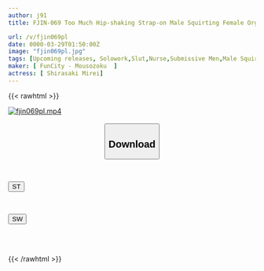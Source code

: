 ```yaml
---
author: j91
title: FJIN-069 Too Much Hip-shaking Strap-on Male Squirting Female Orgasm FUCK!! Men Who Fell Into Female Status After Being Anally Violated By A Cheeky Nurse Shirasaki Mirei

url: /v/fjin069pl
date: 0000-03-29T01:50:00Z
image: "fjin069pl.jpg"
tags: [Upcoming releases, Solowork,Slut,Nurse,Submissive Men,Male Squirting	]
maker: [ FunCity - Mousozoku  ]
actress: [ Shirasaki Mirei]
---
```



{{< rawhtml >}}

<div class="video" data-videoid="pending_link_2.html">
    <a href="javascript:;">
        <img src="/v/fjin069pl/fjin069pl.jpg" width="WIDTH" height="HEIGHT" alt="fjin069pl.mp4" loading="lazy">
    </a>
</div>

<script type="text/javascript" src="https://j91.asia/asset/on-demand-pend.js"></script>

<br>
  <link rel="stylesheet" href="https://j91.asia/asset/bs5.css">
  
  <center>
  <button class="btn btn-primary" type="button" data-bs-toggle="collapse" data-bs-target=".multi-collapse" aria-expanded="false" aria-controls="multiCollapseExample1 multiCollapseExample2"><h2>Download</h2></button></center>
</p>
<div class="row">
  <div class="col">
    <div class="collapse multi-collapse" id="multiCollapseExample1">
      <div class="card card-body">
	      	      <br>
<div class="buttons">  
<p><a href="https://j91.asia/pending_link_2.html" target="_blank"><button class="btn-hover color-3"><i class="fa fa-download"></i> ST</button></a></p></div>
    </div>
  </div>
</div>
  <div class="col">
    <div class="collapse multi-collapse" id="multiCollapseExample2">
      <div class="card card-body">
	      <br>
<div class="buttons">
<p><a href="https://j91.asia/pending_link_2.html" target="_blank"><button class="btn-hover color-2"><i class="fa fa-download"></i> SW</button></a></p></div>
<br><br>
      </div>
    </div>
  </div>
</div>

{{< /rawhtml >}}